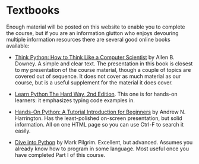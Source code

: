 # Textbooks

Enough material will be posted on this website to enable you to complete
the course, but if you are an information glutton who enjoys devouring
multiple information resources there are several good online books
available:

-   [Think Python: How to Think Like a Computer
    Scientist](http://greenteapress.com/thinkpython/html/index.html) by
    Allen B. Downey. A simple and clear text. The presentation in this
    book is closest to my presentation of the course material, though a
    couple of topics are covered out of sequence. It does not cover as
    much material as our course, but is a useful supplement for the
    material it does cover.

-   [Learn Python The Hard Way, 2nd
    Edition](http://learnpythonthehardway.org/book/index.html). This one
    is for hands-on learners: it emphasizes typing code examples in.

-   [Hands-On Python: A Tutorial Introduction for
    Beginners](http://www.cs.luc.edu/%7Eanh/python/hands-on/handsonHtml/handson.html)
    by Andrew N. Harrington. Has the least-polished on-screen
    presentation, but solid information. All on one HTML page so you can
    use Ctrl-F to search it easily.

-   [Dive into Python](http://diveintopython.net/toc/index.html) by Mark
    Pilgrim. Excellent, but advanced. Assumes you already know how to
    program in some language. Most useful once you have completed Part I
    of this course.
